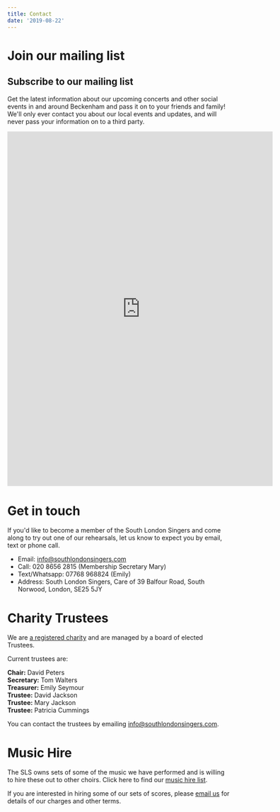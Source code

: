 ```yaml
---
title: Contact
date: '2019-08-22'
---
```


# Join our mailing list

## Subscribe to our mailing list

Get the latest information about our upcoming concerts and other social events in and around Beckenham and pass it on to your friends and family! We'll only ever contact you about our local events and updates, and will never pass your information on to a third party.

<iframe style="border: 0;" src="https://southlondonsingers.github.io/forms/mailchimp" width="600" height="800">
</iframe>

# Get in touch

If you'd like to become a member of the South London Singers and come along to try out one of our rehearsals, let us know to expect you by email, text or phone call.

- Email: <info@southlondonsingers.com>
- Call: 020 8656 2815 (Membership Secretary Mary)
- Text/Whatsapp: 07768 968824 (Emily)
- Address: South London Singers, Care of 39 Balfour Road, South Norwood, London, SE25 5JY

# Charity Trustees

We are [a registered charity](https://register-of-charities.charitycommission.gov.uk/charity-search/-/charity-details/800934/charity-overview) and are managed by a board of elected Trustees.

Current trustees are:

**Chair:** David Peters<br>
**Secretary:** Tom Walters<br>
**Treasurer:** Emily Seymour<br>
**Trustee:** David Jackson<br>
**Trustee:** Mary Jackson<br>
**Trustee:** Patricia Cummings

You can contact the trustees by emailing <info@southlondonsingers.com>.

# Music Hire

The SLS owns sets of some of the music we have performed and is willing to hire these out to other choirs. Click here to find our [music hire list](documents/hirelist.pdf).

If you are interested in hiring some of our sets of scores, please [email us](mailto:info@southlondonsingers.com) for details of our charges and other terms.
